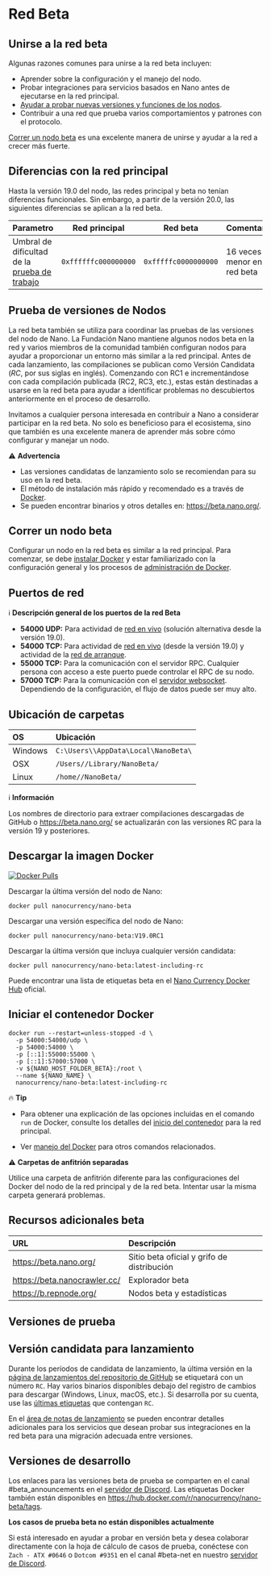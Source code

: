 # Red Beta

## Unirse a la red beta

Algunas razones comunes para unirse a la red beta incluyen:

- Aprender sobre la configuración y el manejo del nodo.
- Probar integraciones para servicios basados en Nano antes de ejecutarse en la red principal. 
- [Ayudar a probar nuevas versiones y funciones de los nodos](https://docs.nano.org/running-a-node/beta-network/#node-release-testing).
- Contribuir a una red que prueba varios comportamientos y patrones con el protocolo.

[Correr un nodo beta](https://docs.nano.org/running-a-node/beta-network/#running-a-beta-node) es una excelente manera de unirse y ayudar a la red a crecer más fuerte. 

## Diferencias con la red principal

Hasta la versión 19.0 del nodo, las redes principal y beta no tenían diferencias funcionales. Sin embargo, a partir de la versión 20.0, las siguientes diferencias se aplican a la red beta.

| Parametro                                                    | Red principal        | Red beta             | Comentario                    |
| ------------------------------------------------------------ | -------------------- | -------------------- | ----------------------------- |
| Umbral de dificultad de la [prueba de trabajo](https://docs.nano.org/integration-guides/the-basics/#proof-of-work) | `0xffffffc000000000` | `0xfffffc0000000000` | 16 veces menor en la red beta |



## Prueba de versiones de Nodos

La red beta también se utiliza para coordinar las pruebas de las versiones del nodo de Nano. La Fundación Nano mantiene algunos nodos beta en la red y varios miembros de la comunidad también configuran nodos para ayudar a proporcionar un entorno más similar a la red principal. Antes de cada lanzamiento, las compilaciones se publican como Versión Candidata (*RC*, por sus siglas en inglés). Comenzando con RC1 e incrementándose con cada compilación publicada (RC2, RC3, etc.), estas están destinadas a usarse en la red beta para ayudar a identificar problemas no descubiertos anteriormente en el proceso de desarrollo.

Invitamos a cualquier persona interesada en contribuir a Nano a considerar participar en la red beta. No solo es beneficioso para el ecosistema, sino que también es una excelente manera de aprender más sobre cómo configurar y manejar un nodo.

:warning: **Advertencia**

- Las versiones candidatas de lanzamiento solo se recomiendan para su uso en la red beta.
- El método de instalación más rápido y recomendado es a través de [Docker](https://docs.nano.org/running-a-node/beta-network/#running-a-beta-node).
- Se pueden encontrar binarios y otros detalles en: https://beta.nano.org/.

## Correr un nodo beta

Configurar un nodo en la red beta es similar a la red principal. Para comenzar, se debe [instalar Docker](https://docs.nano.org/running-a-node/node-setup/#installing-docker) y estar familiarizado con la configuración general y los procesos de [administración de Docker](https://docs.nano.org/running-a-node/docker-management/).

## Puertos de red

:information_source: **Descripción general de los puertos de la red Beta**

- **54000 UDP:** Para actividad de [red en vivo](https://docs.nano.org/glossary/#live-network) (solución alternativa desde la versión 19.0).
- **54000 TCP:** Para actividad de [red en vivo](https://docs.nano.org/glossary/#live-network) (desde la versión 19.0) y actividad de la [red de arranque](https://docs.nano.org/glossary/#bootstrap-network).
- **55000 TCP:** Para la comunicación con el servidor RPC. Cualquier persona con acceso a este puerto puede controlar el RPC de su nodo.
- **57000 TCP:** Para la comunicación con el [servidor websocket](https://docs.nano.org/integration-guides/advanced/#websocket-support). Dependiendo de la configuración, el flujo de datos puede ser muy alto.

## Ubicación de carpetas

| **OS**  | **Ubicación**                       |
| :------ | :---------------------------------- |
| Windows | `C:\Users\\AppData\Local\NanoBeta\` |
| OSX     | `/Users//Library/NanoBeta/`         |
| Linux   | `/home//NanoBeta/`                  |

:information_source: **Información**

Los nombres de directorio para extraer compilaciones descargadas de GitHub o https://beta.nano.org/ se actualizarán con las versiones RC para la versión 19 y posteriores.

## Descargar la imagen Docker

 [![Docker Pulls](https://img.shields.io/docker/pulls/nanocurrency/nano.svg)](https://hub.docker.com/r/nanocurrency/nano-beta) 

Descargar la última versión del nodo de Nano:

```
docker pull nanocurrency/nano-beta
```

Descargar una versión específica del nodo de Nano:

```
docker pull nanocurrency/nano-beta:V19.0RC1
```

Descargar la última versión que incluya cualquier versión candidata:

```
docker pull nanocurrency/nano-beta:latest-including-rc
```

Puede encontrar una lista de etiquetas beta en el [Nano Currency Docker Hub](https://hub.docker.com/r/nanocurrency/nano-beta/tags) oficial.

## Iniciar el contenedor Docker

```
docker run --restart=unless-stopped -d \
  -p 54000:54000/udp \
  -p 54000:54000 \
  -p [::1]:55000:55000 \
  -p [::1]:57000:57000 \
  -v ${NANO_HOST_FOLDER_BETA}:/root \
  --name ${NANO_NAME} \
  nanocurrency/nano-beta:latest-including-rc
```

:fire: **Tip**

- Para obtener una explicación de las opciones incluidas en el comando `run` de Docker, consulte los detalles del [inicio del contenedor](https://docs.nano.org/running-a-node/docker-management/#starting) para la red principal.

- Ver [manejo del Docker](https://docs.nano.org/running-a-node/docker-management/) para otros comandos relacionados.

:warning: **Carpetas de anfitrión separadas**

Utilice una carpeta de anfitrión diferente para las configuraciones del Docker del nodo de la red principal y de la red beta. Intentar usar la misma carpeta generará problemas.

## Recursos adicionales beta

| URL                          | Descripción                                |
| :--------------------------- | :----------------------------------------- |
| https://beta.nano.org/       | Sitio beta oficial y grifo de distribución |
| https://beta.nanocrawler.cc/ | Explorador beta                            |
| https://b.repnode.org/       | Nodos beta y estadísticas                  |

## Versiones de prueba

## Versión candidata para lanzamiento

Durante los períodos de candidata de lanzamiento, la última versión en la [página de lanzamientos del repositorio de GitHub](https://github.com/nanocurrency/nano-node/releases) se etiquetará con un número `RC`. Hay varios binarios disponibles debajo del registro de cambios para descargar (Windows, Linux, macOS, etc.). Si desarrolla por su cuenta, use las [últimas etiquetas](https://github.com/nanocurrency/nano-node/tags) que contengan `RC`.

En el [área de notas de lanzamiento](https://docs.nano.org/releases/node-releases/#release-notes) se pueden encontrar detalles adicionales para los servicios que desean probar sus integraciones en la red beta para una migración adecuada entre versiones.

## Versiones de desarrollo

Los enlaces para las versiones beta de prueba se comparten en el canal #beta_announcements en el [servidor de Discord](https://chat.nano.org/). Las etiquetas Docker también están disponibles en https://hub.docker.com/r/nanocurrency/nano-beta/tags.

**Los casos de prueba beta no están disponibles actualmente**

Si está interesado en ayudar a probar en versión beta y desea colaborar directamente con la hoja de cálculo de casos de prueba, conéctese con `Zach - ATX #0646` o `Dotcom #9351` en el canal #beta-net en nuestro [servidor de Discord](https://chat.nano.org/).

